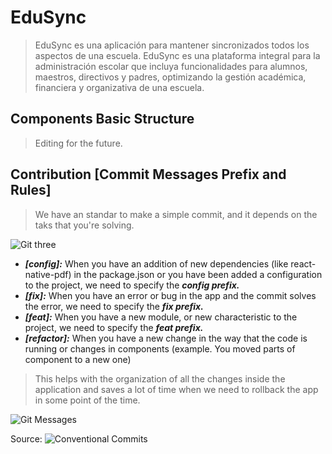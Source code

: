 # EduSync

> EduSync es una aplicación para mantener sincronizados todos los aspectos de una escuela.
> EduSync es una plataforma integral para la administración escolar que incluya funcionalidades para alumnos, maestros, directivos y padres, optimizando la gestión académica, financiera y organizativa de una escuela.

## Components Basic Structure

> Editing for the future.

## Contribution [Commit Messages Prefix and Rules]

> We have an standar to make a simple commit, and it depends on the taks that you're solving.

![Git three](https://user-images.githubusercontent.com/31743982/167278056-1911dedc-d4b6-4110-b6c2-01dcb2c53133.png)

- **_[config]:_** When you have an addition of new dependencies (like react-native-pdf) in the package.json or you have been added a configuration to the project, we need to specify the **_config prefix._**
- **_[fix]:_** When you have an error or bug in the app and the commit solves the error, we need to specify the **_fix prefix._**
- **_[feat]:_** When you have a new module, or new characteristic to the project, we need to specify the **_feat prefix._**
- **_[refactor]:_** When you have a new change in the way that the code is running or changes in components (example. You moved parts of component to a new one)

> This helps with the organization of all the changes inside the application and saves a lot of time when we need to rollback the app in some point of the time.

![Git Messages](https://user-images.githubusercontent.com/31743982/167278327-effad862-257a-4bc5-92fe-7e15e4848b5f.png)

Source: ![Conventional Commits](https://www.conventionalcommits.org/en/v1.0.0-beta.2/)
